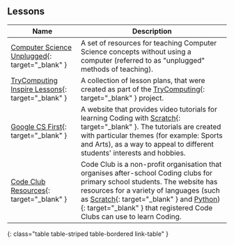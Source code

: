 ## Lessons

| Name                                                                                    | Description                                                                                                                                                                                                                                                                                                                                       |
| --------------------------------------------------------------------------------------- | ------------------------------------------------------------------------------------------------------------------------------------------------------------------------------------------------------------------------------------------------------------------------------------------------------------------------------------------------- |
| [Computer Science Unplugged](http://csunplugged.org/){: target="_blank" }               | A set of resources for teaching Computer Science concepts without using a computer (referred to as "unplugged" methods of teaching).                                                                                                                                                                                                              |
| [TryComputing Inspire Lessons](http://www.trycomputing.org/inspire){: target="_blank" } | A collection of lesson plans, that were created as part of the [TryComputing](http://www.trycomputing.org/){: target="_blank" } project.                                                                                                                                                                                                          |
| [Google CS First](https://www.cs-first.com/){: target="_blank" }                        | A website that provides video tutorials for learning Coding with [Scratch](https://scratch.mit.edu/){: target="_blank" }. The tutorials are created with particular themes (for example: Sports and Arts), as a way to appeal to different students' interests and hobbies.                                                                       |
| [Code Club Resources](http://projects.codeclubworld.org/en-GB/){: target="_blank" }     | Code Club is a non-profit organisation that organises after-school Coding clubs for primary school students. The website has resources for a variety of languages (such as [Scratch](https://scratch.mit.edu/){: target="_blank" } and [Python](https://www.python.org/)){: target="_blank" } that registered Code Clubs can use to learn Coding. |
{: class="table table-striped table-bordered link-table" }